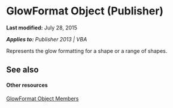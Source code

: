 
# GlowFormat Object (Publisher)

 **Last modified:** July 28, 2015

 _**Applies to:** Publisher 2013 | VBA_

Represents the glow formatting for a shape or a range of shapes.


## See also


#### Other resources


 [GlowFormat Object Members](282a36d8-da17-7922-07da-cdd2b64a20c1.md)
